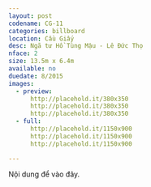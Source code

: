 ```yaml
---
layout: post
codename: CG-11
categories: billboard
location: Cầu Giấy
desc: Ngã tư Hồ Tùng Mậu - Lê Đức Thọ
nface: 2
size: 13.5m x 6.4m
available: no
duedate: 8/2015
images:
  - preview:
      http://placehold.it/380x350
      http://placehold.it/380x350
      http://placehold.it/380x350
  - full:
      http://placehold.it/1150x900
      http://placehold.it/1150x900
      http://placehold.it/1150x900

---
```


Nội dung để vào đây.